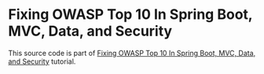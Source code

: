 # Fixing OWASP Top 10 In Spring Boot, MVC, Data, and Security

This source code is part of [Fixing OWASP Top 10 In Spring Boot, MVC, Data, and Security]() tutorial.
